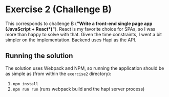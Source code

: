 # Exercise 2 (Challenge B)

This corresponds to challenge B (**"Write a front-end single page app (JavaScript + React*)"**). React is my favorite choice for SPAs, so I was more than happy to solve with that. Given the time constraints, I went a bit simpler on the implementation. Backend uses Hapi as the API.

## Running the solution

The solution uses Webpack and NPM, so running the application should be as simple as (from within the `exercise2` directory):

1. `npm install`
2. `npm run run` (runs webpack build and the hapi server process)
